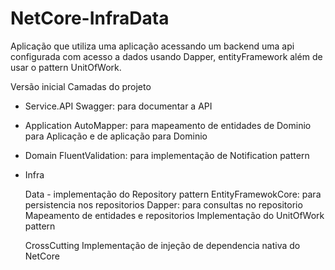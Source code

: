 # NetCore-InfraData
Aplicação que utiliza uma aplicação acessando um backend uma api configurada com acesso a dados usando Dapper, entityFramework além de usar o pattern UnitOfWork.

Versão inicial
Camadas do projeto
- Service.API
   Swagger: para documentar a API
   
- Application
   AutoMapper: para mapeamento de entidades de Dominio para Aplicação e de aplicação para Dominio

- Domain
   FluentValidation: para implementação de Notification pattern 

- Infra

  Data - implementação do Repository pattern 
   EntityFramewokCore: para persistencia nos repositorios
   Dapper: para consultas no repositorio
   Mapeamento de entidades e repositorios
   Implementação do UnitOfWork pattern

  CrossCutting
   Implementação de injeção de dependencia nativa do NetCore

